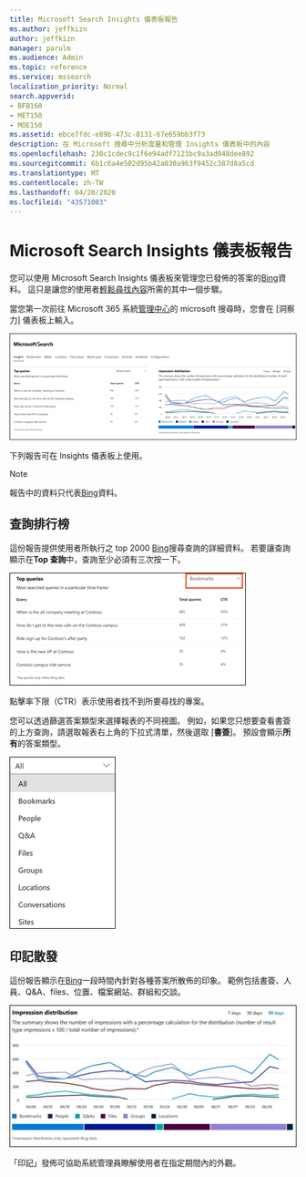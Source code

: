 ```yaml
---
title: Microsoft Search Insights 儀表板報告
ms.author: jeffkizn
author: jeffkizn
manager: parulm
ms.audience: Admin
ms.topic: reference
ms.service: mssearch
localization_priority: Normal
search.appverid:
- BFB160
- MET150
- MOE150
ms.assetid: ebce7fdc-e89b-473c-8131-67e659bb3f73
description: 在 Microsoft 搜尋中分析度量和管理 Insights 儀表板中的內容
ms.openlocfilehash: 230c1cdec9c1f6e94adf7123bc9a3ad048dee892
ms.sourcegitcommit: 6b1c6a4e502d95b42a030a963f9452c387d8a5cd
ms.translationtype: MT
ms.contentlocale: zh-TW
ms.lasthandoff: 04/20/2020
ms.locfileid: "43571003"
---
```

# <a name="microsoft-search-insights-dashboard-reports"></a>Microsoft Search Insights 儀表板報告

您可以使用 Microsoft Search Insights 儀表板來管理您已發佈的答案的[Bing](https://Bing.com)資料。 這只是讓您的使用者[輕鬆尋找內容](make-content-easy-to-find.md)所需的其中一個步驟。

當您第一次前往 Microsoft 365 系統[管理中心](https://admin.microsoft.com)的 microsoft 搜尋時，您會在 [洞察力] 儀表板上輸入。

![Insights-dashboard .png](media/Insights-dashboard.png)

下列報告可在 Insights 儀表板上使用。

> [!NOTE]
> 報告中的資料只代表[Bing](https://Bing.com)資料。

## <a name="top-queries"></a>查詢排行榜

這份報告提供使用者所執行之 top 2000 [Bing](https://Bing.com)搜尋查詢的詳細資料。 若要讓查詢顯示在**Top 查詢**中，查詢至少必須有三次按一下。

![具有表格標頭的查詢報表排名：查詢、查詢總數和按一下率。](media/Insights-topqueries.png)

點擊率下限（CTR）表示使用者找不到所要尋找的專案。

您可以透過篩選答案類型來選擇報表的不同視圖。 例如，如果您只想要查看書簽的上方查詢，請選取報表右上角的下拉式清單，然後選取 [**書簽**]。 預設會顯示**所有**的答案類型。

![依書簽、人員、Q&A、檔案、群組、位置、交談及網站篩選熱門查詢報告](media/Insights-topqueries-dropdown.png)

## <a name="impression-distribution"></a>印記散發

這份報告顯示在[Bing](https://Bing.com)一段時間內針對各種答案所散佈的印象。 範例包括書簽、人員、Q&A、files、位置、檔案網站、群組和交談。

![被選為時間週期的90天的印記報告。](media/Insights-impressions.png)

「印記」發佈可協助系統管理員瞭解使用者在指定期間內的外觀。
